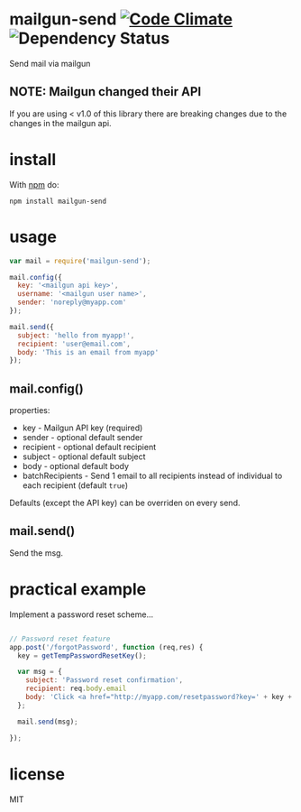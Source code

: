 # mailgun-send [![Code Climate](https://codeclimate.com/github/markhuge/node-mailgun-send.png)](https://codeclimate.com/github/markhuge/node-mailgun-send) ![Dependency Status](https://gemnasium.com/markhuge/node-mailgun-send.svg)

Send mail via mailgun

## NOTE: Mailgun changed their API

If you are using < v1.0 of this library there are breaking changes due to the changes in the mailgun api.

# install

With [npm](https://npmjs.org) do:

```
npm install mailgun-send
```
# usage

``` Javascript
var mail = require('mailgun-send');

mail.config({
  key: '<mailgun api key>',
  username: '<mailgun user name>',
  sender: 'noreply@myapp.com'
});

mail.send({
  subject: 'hello from myapp!',
  recipient: 'user@email.com',
  body: 'This is an email from myapp'
});
```


## mail.config()

properties:

- key - Mailgun API key (required)
- sender - optional default sender
- recipient - optional default recipient
- subject - optional default subject
- body - optional default body
- batchRecipients - Send 1 email to all recipients instead of individual to each recipient (default `true`)

Defaults (except the API key) can be overriden on every send.


## mail.send()

Send the msg.


# practical example

Implement a password reset scheme...

``` Javascript

// Password reset feature
app.post('/forgotPassword', function (req,res) {
  key = getTempPasswordResetKey();

  var msg = {
    subject: 'Password reset confirmation',
    recipient: req.body.email
    body: 'Click <a href="http://myapp.com/resetpassword?key=' + key + '">here</a> to reset your password'
  };

  mail.send(msg);

});

```

# license

MIT
